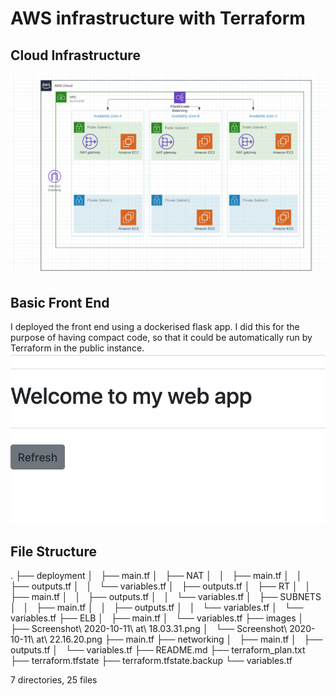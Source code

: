 # AWS infrastructure with Terraform

## Cloud Infrastructure
![imageofinfrastructure](https://github.com/sophiecosgrove/terraformtest/blob/master/images/Screenshot%202020-10-11%20at%2022.16.20.png)

## Basic Front End
I deployed the front end using a dockerised flask app. I did this for the purpose of having compact code, so that it could be automatically run by Terraform in the public instance.
![imageoffrontend](https://github.com/sophiecosgrove/terraformtest/blob/master/images/Screenshot%202020-10-11%20at%2018.03.31.png)

## File Structure
.
├── deployment
│   ├── main.tf
│   ├── NAT
│   │   ├── main.tf
│   │   ├── outputs.tf
│   │   └── variables.tf
│   ├── outputs.tf
│   ├── RT
│   │   ├── main.tf
│   │   ├── outputs.tf
│   │   └── variables.tf
│   ├── SUBNETS
│   │   ├── main.tf
│   │   ├── outputs.tf
│   │   └── variables.tf
│   └── variables.tf
├── ELB
│   ├── main.tf
│   └── variables.tf
├── images
│   ├── Screenshot\ 2020-10-11\ at\ 18.03.31.png
│   └── Screenshot\ 2020-10-11\ at\ 22.16.20.png
├── main.tf
├── networking
│   ├── main.tf
│   ├── outputs.tf
│   └── variables.tf
├── README.md
├── terraform_plan.txt
├── terraform.tfstate
├── terraform.tfstate.backup
└── variables.tf

7 directories, 25 files
